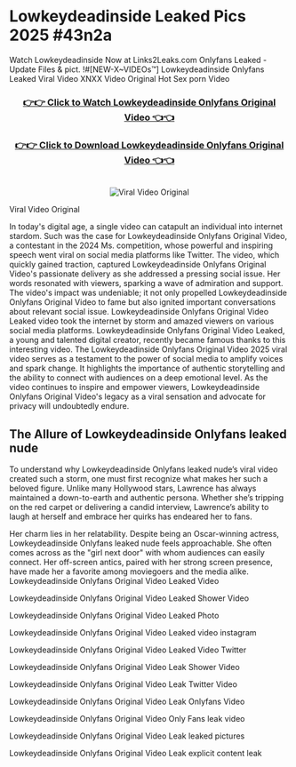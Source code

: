 # Lowkeydeadinside  Leaked Pics 2025 #43n2a

Watch Lowkeydeadinside Now at Links2Leaks.com Onlyfans Leaked - Update Files & pict. !#[NEW-X~VIDEOs™] Lowkeydeadinside Onlyfans Leaked Viral Video XNXX Video Original Hot Sex porn Video
<br>
<div align="center">
<h3><a href="https://links2leaks.com/lowkeydeadinside" rel="nofollow">👉👉 Click to Watch Lowkeydeadinside Onlyfans Original Video 👈👈</a></h3>
<h3><a href="https://links2leaks.com/lowkeydeadinside" rel="nofollow">👉👉 Click to Download Lowkeydeadinside Onlyfans Original Video 👈👈</a></h3>
<br>
<a href="https://links2leaks.com/lowkeydeadinside" rel="nofollow"><img src="https://i.ibb.co/Gkj2r4b/banner.png" alt="Viral Video Original" style="max-width: 100%; display: inline-block;" data-target="animated-image.originalImage"></a>
</div>

Viral Video Original

In today's digital age, a single video can catapult an individual into internet stardom. Such was the case for Lowkeydeadinside Onlyfans Original Video, a contestant in the 2024 Ms. competition, whose powerful and inspiring speech went viral on social media platforms like Twitter.
The video, which quickly gained traction, captured Lowkeydeadinside Onlyfans Original Video's passionate delivery as she addressed a pressing social issue. Her words resonated with viewers, sparking a wave of admiration and support. The video's impact was undeniable; it not only propelled Lowkeydeadinside Onlyfans Original Video to fame but also ignited important conversations about relevant social issue.
Lowkeydeadinside Onlyfans Original Video Leaked video took the internet by storm and amazed viewers on various social media platforms. Lowkeydeadinside Onlyfans Original Video Leaked, a young and talented digital creator, recently became famous thanks to this interesting video.
The Lowkeydeadinside Onlyfans Original Video 2025 viral video serves as a testament to the power of social media to amplify voices and spark change. It highlights the importance of authentic storytelling and the ability to connect with audiences on a deep emotional level. As the video continues to inspire and empower viewers, Lowkeydeadinside Onlyfans Original Video's legacy as a viral sensation and advocate for privacy will undoubtedly endure.

<h2>The Allure of Lowkeydeadinside Onlyfans leaked nude</h2>


To understand why Lowkeydeadinside Onlyfans leaked nude’s viral video created such a storm, one must first recognize what makes her such a beloved figure. Unlike many Hollywood stars, Lawrence has always maintained a down-to-earth and authentic persona. Whether she’s tripping on the red carpet or delivering a candid interview, Lawrence’s ability to laugh at herself and embrace her quirks has endeared her to fans.

Her charm lies in her relatability. Despite being an Oscar-winning actress, Lowkeydeadinside Onlyfans leaked nude feels approachable. She often comes across as the "girl next door" with whom audiences can easily connect. Her off-screen antics, paired with her strong screen presence, have made her a favorite among moviegoers and the media alike.
Lowkeydeadinside Onlyfans Original Video Leaked Video

Lowkeydeadinside Onlyfans Original Video Leaked Shower Video

Lowkeydeadinside Onlyfans Original Video Leaked Photo

Lowkeydeadinside Onlyfans Original Video Leaked video instagram

Lowkeydeadinside Onlyfans Original Video Leaked Video Twitter

Lowkeydeadinside Onlyfans Original Video Leak Shower Video

Lowkeydeadinside Onlyfans Original Video Leak Twitter Video

Lowkeydeadinside Onlyfans Original Video Leak Onlyfans Video

Lowkeydeadinside Onlyfans Original Video Only Fans leak video

Lowkeydeadinside Onlyfans Original Video Leak leaked pictures

Lowkeydeadinside Onlyfans Original Video Leak explicit content leak